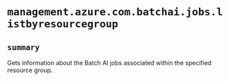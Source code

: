 # `management.azure.com.batchai.jobs.listbyresourcegroup`

## `summary`
Gets information about the Batch AI jobs associated within the specified resource group.


